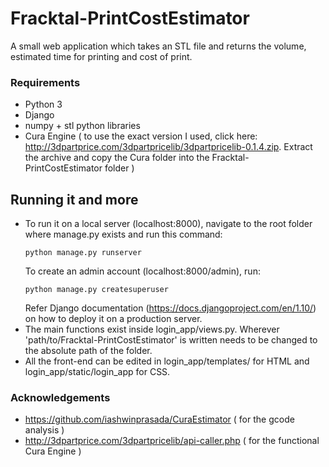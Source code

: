 # Fracktal-PrintCostEstimator

A small web application which takes an STL file and returns the volume, estimated time for printing and cost of print.
### Requirements
- Python 3
- Django
- numpy + stl python libraries
- Cura Engine ( to use the exact version I used, click here: http://3dpartprice.com/3dpartpricelib/3dpartpricelib-0.1.4.zip. Extract the archive and copy the Cura folder into the Fracktal-PrintCostEstimator folder )
## Running it and more
* To run it on a local server (localhost:8000), navigate to the root folder where manage.py exists and run this command:
  ```
  python manage.py runserver
  ```
  To create an admin account (localhost:8000/admin), run:
  ```
  python manage.py createsuperuser
  ```
  Refer Django documentation (https://docs.djangoproject.com/en/1.10/) on how to deploy it on a production server.
* The main functions exist inside login_app/views.py. Wherever 'path/to/Fracktal-PrintCostEstimator' is written needs to be changed to the   absolute path of the folder.
* All the front-end can be edited in login_app/templates/ for HTML and login_app/static/login_app for CSS.
### Acknowledgements
- https://github.com/iashwinprasada/CuraEstimator ( for the gcode analysis )
- http://3dpartprice.com/3dpartpricelib/api-caller.php ( for the functional Cura Engine )
